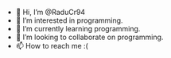 - 👋 Hi, I’m @RaduCr94
- 👀 I’m interested in programming.
- 🌱 I’m currently learning programming.
- 💞️ I’m looking to collaborate on programming.
- 📫 How to reach me :(

<!---
RaduCr94/RaduCr94 is a ✨ special ✨ repository because its `README.md` (this file) appears on your GitHub profile.
You can click the Preview link to take a look at your changes.
--->
